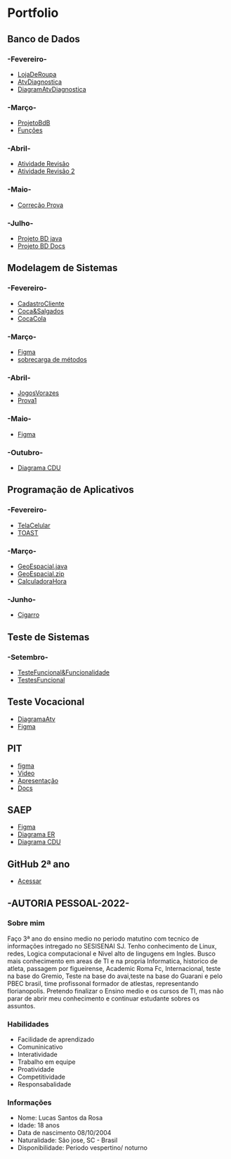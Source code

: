 # Portfolio

## Banco de Dados

### -Fevereiro-

- [LojaDeRoupa](Banco%20de%20Dados/Fevereiro/LojaDeRoupas.sql)
- [AtvDiagnostica](Banco%20de%20Dados/Fevereiro/AtvDiagnostica.sql)
- [DiagramAtvDiagnostica](Banco%20de%20Dados/Fevereiro/DiagramAtvDiagnostica.png)

### -Março-

- [ProjetoBdB](Banco%20de%20Dados/Março/PROJETO%20BANCO%20DE%20DADOS%20(1).pdf)
- [Funções](Banco%20de%20Dados/Março/funções%20atvdd.docx)

### -Abril-

- [Atividade Revisão](Banco%20de%20Dados/Abril/view%20tabela%20batman.png)
- [Atividade Revisão 2](Banco%20de%20Dados/Abril/Atvidade_Revisão2)

### -Maio-

- [Correção Prova](Banco%20de%20Dados/Maio/Correção_Prova)

### -Julho-

- [Projeto BD java](Banco%20de%20Dados/Julho/Documento%20de%20Lucas%20Santos)
- [Projeto BD Docs](Banco%20de%20Dados/Julho/NetJeans.pdf)

## Modelagem de Sistemas

### -Fevereiro-

- [CadastroCliente](Modelagem%20de%20Sistemas/Fevereiro/Diagram%2017-02.png)
- [Coca&Salgados](Modelagem%20de%20Sistemas/Fevereiro/Diagram%2024-02.png)
- [CocaCola](Modelagem%20de%20Sistemas/Fevereiro/Diagram25-02.jpeg)

### -Março-

- [Figma](Modelagem%20de%20Sistemas/Março/Figma17-03.png)
- [sobrecarga de métodos](Modelagem%20de%20Sistemas/Março/unnamed.png)

### -Abril-

- [JogosVorazes](Modelagem%20de%20Sistemas/Abril/DiagramJV%2007-04.png)
- [Prova1](Modelagem%20de%20Sistemas/Abril/PROVA%201.drawio%20(1).png)

### -Maio-

- [Figma](Modelagem%20de%20Sistemas/Maio/Untitled.pdf)

### -Outubro-

- [Diagrama CDU](Modelagem%20de%20Sistemas/Outubro/Bancão.drawio.png)

## Programação de Aplicativos

### -Fevereiro-

- [TelaCelular](Progamação%20de%20Aplicativos/Fevereiro/Atividade%20Tela%20de%20celular%20(16%20de%20fev%20de%202022%2012_21_17).jpeg)
- [TOAST](Progamação%20de%20Aplicativos/Fevereiro/Aula%20TOAST.png)

### -Março-

- [GeoEspacial.java](Progamação%20de%20Aplicativos/Março/GeoEspacial.java)
- [GeoEspacial.zip](Progamação%20de%20Aplicativos/Março/GeoEspacial.zip)
- [CalculadoraHora](Progamação%20de%20Aplicativos/Março/Cópia%20de%20MyApplication.7z)

### -Junho-

- [Cigarro](Progamação%20de%20Aplicativos/junho/cigarro)

## Teste de Sistemas 

### -Setembro-

- [TesteFuncional&Funcionalidade](TesteSistemas/TestesFuncionais%26Funcionalidade)
- [TestesFuncional](TesteSistemas/TesteFuncional)

## Teste Vocacional

- [DiagramaAtv](TesteVocacional/DiagramaAvt.jpg)
- [Figma](TesteVocacional/Untitled.pdf)

## PIT

- [figma](PIT/Untitled.png)
- [Video](PIT/Video)
- [Apresentação](PIT/Criado%20por%20Lucas%20Santos%2C%20Mateus%20Lohn%2C%20ENzo%20Fagundes%20e%20Igor%20Reny%20(1).pdf)
- [Docs](PIT/docsExplicativo)

## SAEP

- [Figma](Saep/Figma)
- [Diagrama ER](Saep/SAEP.drawio%20(2).png)
- [Diagrama CDU](Saep/SAEP.drawio%20aaa.png)

## GitHub 2ª ano

- [Acessar](https://github.com/lucassr08/Portifoliotecnico2A)

## -AUTORIA PESSOAL-2022- 
### Sobre mim 
Faço 3ª ano do ensino medio no periodo matutino com tecnico de informações intregado no SESISENAI SJ. Tenho conhecimento de Linux, redes, Logica computacional e Nivel alto de lingugens em Ingles. Busco mais conhecimento em areas de TI e na propria Informatica, historico de atleta, passagem por figueirense, Academic Roma Fc, Internacional, teste na base do Gremio, Teste na base do avai,teste na base do Guarani e pelo PBEC brasil, time profissonal formador de atlestas, representando florianopolis. Pretendo finalizar o Ensino medio e os cursos de TI, mas não parar de abrir meu conhecimento e continuar estudante sobres os assuntos. 

### Habilidades
* Facilidade de aprendizado 
* Comuninicativo 
* Interatividade 
* Trabalho em equipe 
* Proatividade 
* Competitividade 
* Responsabalidade 

### Informações 
- Nome: Lucas Santos da Rosa 
- Idade: 18 anos 
- Data de nascimento 08/10/2004 
- Naturalidade: São jose, SC - Brasil 
- Disponibilidade: Periodo vespertino/ noturno
